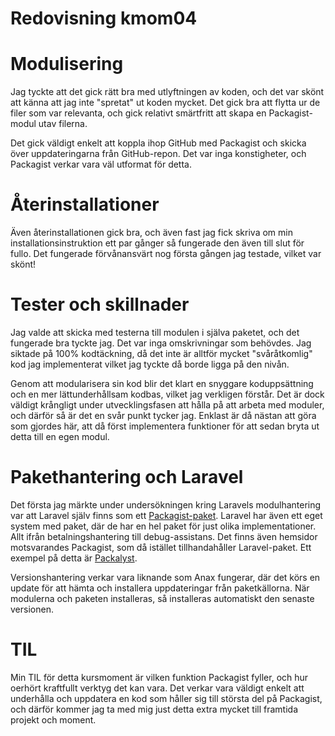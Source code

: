 ---
---
Redovisning kmom04
=========================

# Modulisering

Jag tyckte att det gick rätt bra med utlyftningen av koden, och det var skönt att känna att jag inte "spretat" ut koden mycket. Det gick bra att flytta ur de filer som var relevanta, och gick relativt smärtfritt att skapa en Packagist-modul utav filerna.

Det gick väldigt enkelt att koppla ihop GitHub med Packagist och skicka över uppdateringarna från GitHub-repon. Det var inga konstigheter, och Packagist verkar vara väl utformat för detta.

# Återinstallationer

Även återinstallationen gick bra, och även fast jag fick skriva om min installationsinstruktion ett par gånger så fungerade den även till slut för fullo. Det fungerade förvånansvärt nog första gången jag testade, vilket var skönt!

# Tester och skillnader

Jag valde att skicka med testerna till modulen i själva paketet, och det fungerade bra tyckte jag. Det var inga omskrivningar som behövdes. Jag siktade på 100% kodtäckning, då det inte är alltför mycket "svåråtkomlig" kod jag implementerat vilket jag tyckte då borde ligga på den nivån.

Genom att modularisera sin kod blir det klart en snyggare koduppsättning och en mer lättunderhållsam kodbas, vilket jag verkligen förstår. Det är dock väldigt krångligt under utvecklingsfasen att hålla på att arbeta med moduler, och därför så är det en svår punkt tycker jag. Enklast är då nästan att göra som gjordes här, att då först implementera funktioner för att sedan bryta ut detta till en egen modul.

# Pakethantering och Laravel

Det första jag märkte under undersökningen kring Laravels modulhantering var att Laravel själv finns som ett [Packagist-paket](https://packagist.org/packages/laravel/laravel). Laravel har även ett eget system med paket, där de har en hel paket för just olika implementationer. Allt ifrån betalningshantering till debug-assistans. Det finns även hemsidor motsvarandes Packagist, som då istället tillhandahåller Laravel-paket. Ett exempel på detta är [Packalyst](https://packalyst.com/packages).

Versionshantering verkar vara liknande som Anax fungerar, där det körs en update för att hämta och installera uppdateringar från paketkällorna. När modulerna och paketen installeras, så installeras automatiskt den senaste versionen.

# TIL

Min TIL för detta kursmoment är vilken funktion Packagist fyller, och hur oerhört kraftfullt verktyg det kan vara. Det verkar vara väldigt enkelt att underhålla och uppdatera en kod som håller sig till största del på Packagist, och därför kommer jag ta med mig just detta extra mycket till framtida projekt och moment.
